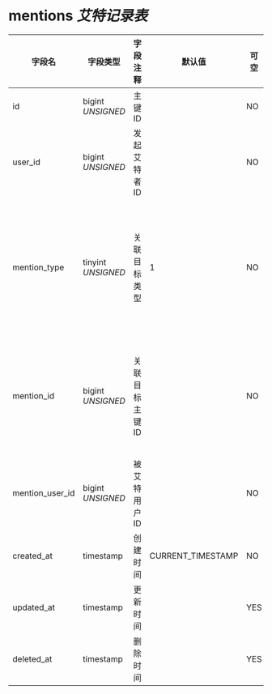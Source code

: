 # mentions *艾特记录表*

| 字段名 | 字段类型 | 字段注释 | 默认值 | 可空 | 备注 |
| --- | --- | --- | --- | --- | --- |
| id | bigint *UNSIGNED* | 主键 ID | | NO | 自动递增 |
| user_id | bigint *UNSIGNED* | 发起艾特者 ID |  | NO | 关联字段 [users->id](../users/users.md) |
| mention_type | tinyint *UNSIGNED* | 关联目标类型 | 1 | NO | 1.用户 `users > bio`<br>2.小组 `groups > description`<br>3.话题 `hashtags > description`<br>4.帖子 `posts > content`<br>5.评论 `comments > content` |
| mention_id | bigint *UNSIGNED* | 关联目标主键 ID |  | NO | 1.关联字段 `users > id`<br>2.关联字段 `groups > id`<br>3.关联字段 `hashtags > id`<br>4.关联字段 `posts > id`<br>5.关联字段 `comments > id` |
| mention_user_id | bigint *UNSIGNED* | 被艾特用户 ID |  | NO | 关联字段 [users->id](../users/users.md) |
| created_at | timestamp | 创建时间 | CURRENT_TIMESTAMP | NO |  |
| updated_at | timestamp | 更新时间 |  | YES |  |
| deleted_at | timestamp | 删除时间 |  | YES |  |